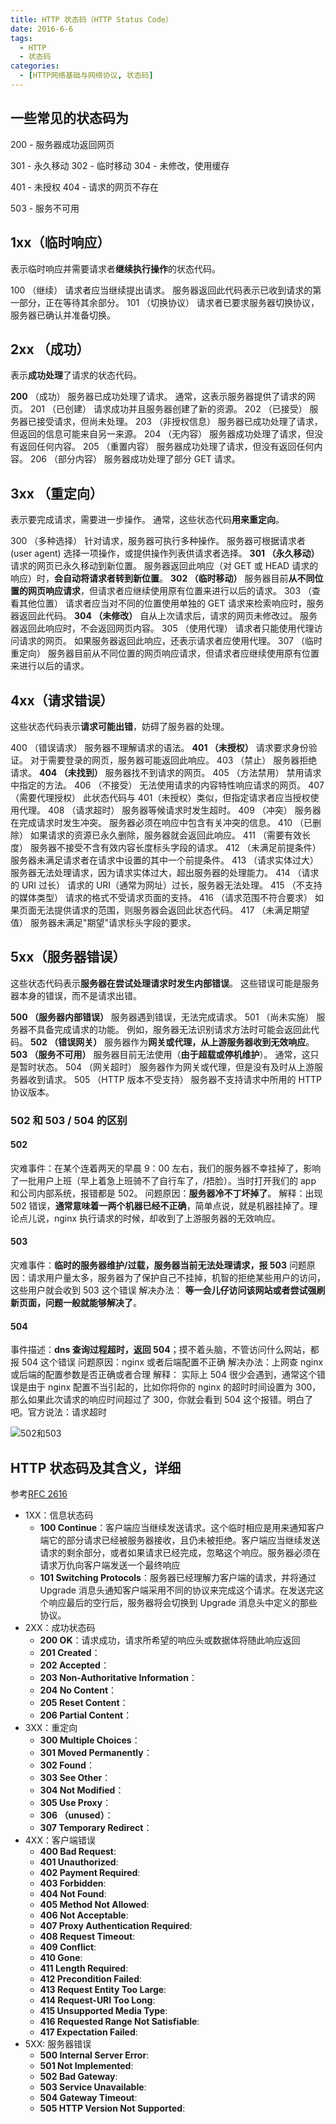 ```yaml
---
title: HTTP 状态码（HTTP Status Code）
date: 2016-6-6
tags:
  - HTTP
  - 状态码
categories:
  - [HTTP网络基础与网络协议, 状态码]
---
```


## 一些常见的状态码为

200 - 服务器成功返回网页

301 - 永久移动
302 - 临时移动
304 - 未修改，使用缓存

401 - 未授权
404 - 请求的网页不存在

503 - 服务不可用

## 1xx（临时响应）

表示临时响应并需要请求者**继续执行操作**的状态代码。

100 （继续） 请求者应当继续提出请求。 服务器返回此代码表示已收到请求的第一部分，正在等待其余部分。
101 （切换协议） 请求者已要求服务器切换协议，服务器已确认并准备切换。

## 2xx （成功）

表示**成功处理**了请求的状态代码。

**200** （成功） 服务器已成功处理了请求。 通常，这表示服务器提供了请求的网页。
201 （已创建） 请求成功并且服务器创建了新的资源。
202 （已接受） 服务器已接受请求，但尚未处理。
203 （非授权信息） 服务器已成功处理了请求，但返回的信息可能来自另一来源。
204 （无内容） 服务器成功处理了请求，但没有返回任何内容。
205 （重置内容） 服务器成功处理了请求，但没有返回任何内容。
206 （部分内容） 服务器成功处理了部分 GET 请求。

## 3xx （重定向）

表示要完成请求，需要进一步操作。 通常，这些状态代码**用来重定向**。

300 （多种选择） 针对请求，服务器可执行多种操作。 服务器可根据请求者 (user agent) 选择一项操作，或提供操作列表供请求者选择。
**301 （永久移动）** 请求的网页已永久移动到新位置。 服务器返回此响应（对 GET 或 HEAD 请求的响应）时，**会自动将请求者转到新位置**。
**302 （临时移动）** 服务器目前**从不同位置的网页响应请求**，但请求者应继续使用原有位置来进行以后的请求。
303 （查看其他位置） 请求者应当对不同的位置使用单独的 GET 请求来检索响应时，服务器返回此代码。
**304 （未修改）** 自从上次请求后，请求的网页未修改过。 服务器返回此响应时，不会返回网页内容。
305 （使用代理） 请求者只能使用代理访问请求的网页。 如果服务器返回此响应，还表示请求者应使用代理。
307 （临时重定向） 服务器目前从不同位置的网页响应请求，但请求者应继续使用原有位置来进行以后的请求。

## 4xx（请求错误）

这些状态代码表示**请求可能出错**，妨碍了服务器的处理。

400 （错误请求） 服务器不理解请求的语法。
**401 （未授权）** 请求要求身份验证。 对于需要登录的网页，服务器可能返回此响应。
403 （禁止） 服务器拒绝请求。
**404 （未找到）** 服务器找不到请求的网页。
405 （方法禁用） 禁用请求中指定的方法。
406 （不接受） 无法使用请求的内容特性响应请求的网页。
407 （需要代理授权） 此状态代码与 401（未授权）类似，但指定请求者应当授权使用代理。
408 （请求超时） 服务器等候请求时发生超时。
409 （冲突） 服务器在完成请求时发生冲突。 服务器必须在响应中包含有关冲突的信息。
410 （已删除） 如果请求的资源已永久删除，服务器就会返回此响应。
411 （需要有效长度） 服务器不接受不含有效内容长度标头字段的请求。
412 （未满足前提条件） 服务器未满足请求者在请求中设置的其中一个前提条件。
413 （请求实体过大） 服务器无法处理请求，因为请求实体过大，超出服务器的处理能力。
414 （请求的 URI 过长） 请求的 URI（通常为网址）过长，服务器无法处理。
415 （不支持的媒体类型） 请求的格式不受请求页面的支持。
416 （请求范围不符合要求） 如果页面无法提供请求的范围，则服务器会返回此状态代码。
417 （未满足期望值） 服务器未满足"期望"请求标头字段的要求。

## 5xx（服务器错误）

这些状态代码表示**服务器在尝试处理请求时发生内部错误**。 这些错误可能是服务器本身的错误，而不是请求出错。

**500 （服务器内部错误）** 服务器遇到错误，无法完成请求。
501 （尚未实施） 服务器不具备完成请求的功能。 例如，服务器无法识别请求方法时可能会返回此代码。
**502 （错误网关）** 服务器作为**网关或代理，从上游服务器收到无效响应**。
**503 （服务不可用）** 服务器目前无法使用（**由于超载或停机维护**）。 通常，这只是暂时状态。
504 （网关超时） 服务器作为网关或代理，但是没有及时从上游服务器收到请求。
505 （HTTP 版本不受支持） 服务器不支持请求中所用的 HTTP 协议版本。

### 502 和 503 / 504 的区别

#### 502

灾难事件：在某个连着两天的早晨 9：00 左右，我们的服务器不幸挂掉了，影响了一批用户上班（早上着急上班骑不了自行车了，/捂脸）。当时打开我们的 app 和公司内部系统，报错都是 502。
问题原因：**服务器冷不丁坏掉了**。
解释：出现 502 错误，**通常意味着一两个机器已经不正确**，简单点说，就是机器挂掉了。理论点儿说，nginx 执行请求的时候，却收到了上游服务器的无效响应。

#### 503

灾难事件：**临时的服务器维护/过载，服务器当前无法处理请求，报 503**
问题原因：请求用户量太多，服务器为了保护自己不挂掉，机智的拒绝某些用户的访问，这些用户就会收到 503 这个错误
解决办法： **等一会儿仔访问该网站或者尝试强刷新页面，问题一般就能够解决了**。

#### 504

事件描述：**dns 查询过程超时，返回 504**；摸不着头脑，不管访问什么网站，都报 504 这个错误
问题原因：nginx 或者后端配置不正确
解决办法：上网查 nginx 或后端的配置参数是否正确或者合理
解释： 实际上 504 很少会遇到，通常这个错误是由于 nginx 配置不当引起的，比如你将你的 nginx 的超时时间设置为 300，那么如果此次请求的响应时间超过了 300，你就会看到 504 这个报错。明白了吧。官方说法：请求超时

![502和503](./imgs/502和503.png)

## HTTP 状态码及其含义，详细

参考[RFC 2616](http://www.w3.org/Protocols/rfc2616/rfc2616-sec10.html)

- 1XX：信息状态码
  - **100 Continue**：客户端应当继续发送请求。这个临时相应是用来通知客户端它的部分请求已经被服务器接收，且仍未被拒绝。客户端应当继续发送请求的剩余部分，或者如果请求已经完成，忽略这个响应。服务器必须在请求万仇向客户端发送一个最终响应
  - **101 Switching Protocols**：服务器已经理解力客户端的请求，并将通过 Upgrade 消息头通知客户端采用不同的协议来完成这个请求。在发送完这个响应最后的空行后，服务器将会切换到 Upgrade 消息头中定义的那些协议。
- 2XX：成功状态码
  - **200 OK**：请求成功，请求所希望的响应头或数据体将随此响应返回
  - **201 Created**：
  - **202 Accepted**：
  - **203 Non-Authoritative Information**：
  - **204 No Content**：
  - **205 Reset Content**：
  - **206 Partial Content**：
- 3XX：重定向
  - **300 Multiple Choices**：
  - **301 Moved Permanently**：
  - **302 Found**：
  - **303 See Other**：
  - **304 Not Modified**：
  - **305 Use Proxy**：
  - **306 （unused）**：
  - **307 Temporary Redirect**：
- 4XX：客户端错误
  - **400 Bad Request**:
  - **401 Unauthorized**:
  - **402 Payment Required**:
  - **403 Forbidden**:
  - **404 Not Found**:
  - **405 Method Not Allowed**:
  - **406 Not Acceptable**:
  - **407 Proxy Authentication Required**:
  - **408 Request Timeout**:
  - **409 Conflict**:
  - **410 Gone**:
  - **411 Length Required**:
  - **412 Precondition Failed**:
  - **413 Request Entity Too Large**:
  - **414 Request-URI Too Long**:
  - **415 Unsupported Media Type**:
  - **416 Requested Range Not Satisfiable**:
  - **417 Expectation Failed**:
- 5XX: 服务器错误
  - **500 Internal Server Error**:
  - **501 Not Implemented**:
  - **502 Bad Gateway**:
  - **503 Service Unavailable**:
  - **504 Gateway Timeout**:
  - **505 HTTP Version Not Supported**:
